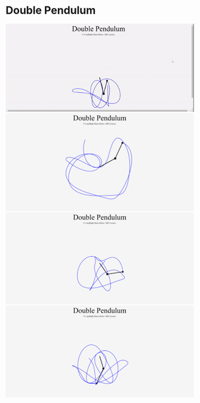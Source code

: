 # Double Pendulum

![Double Pendulum Gif](/readme-resources/double-pendulum.gif)
![Double Pendulum](/readme-resources/double-pendulum-1.png)
![Double Pendulum](/readme-resources/double-pendulum-2.png)
![Double Pendulum](/readme-resources/double-pendulum-3.png)